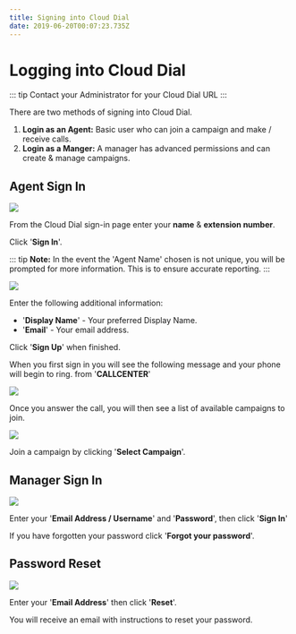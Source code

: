 ```yaml
---
title: Signing into Cloud Dial
date: 2019-06-20T00:07:23.735Z
---
```

# Logging into Cloud Dial

::: tip
Contact your Administrator for your Cloud Dial URL
:::

There are two methods of signing into Cloud Dial.

1. **Login as an Agent:** Basic user who can join a campaign and make / receive calls.
2. **Login as a Manger:** A manager has advanced permissions and can create & manage campaigns.

## Agent Sign In


![](/images/clouddial_agent_login.png)

From the Cloud Dial sign-in page enter your **name** & **extension number**.

Click '**Sign In**'.

::: tip
**Note:** In the event the 'Agent Name' chosen is not unique, you will be prompted for more information. This is to ensure accurate reporting.
:::

![](/images/clouddial_agentcreate.png)

Enter the following additional information:

* '**Display Name**' - Your preferred Display Name.
* '**Email**' - Your email address.

Click '**Sign Up**' when finished.

When you first sign in you will see the following message and your phone will begin to ring. from '**CALLCENTER**'

![](/images/clouddial_connecting.png)

Once you answer the call, you will then see a list of available campaigns to join.


![](/images/clouddial_selectcampaign.png)

Join a campaign by clicking '**Select Campaign**'.

## Manager Sign In



![](/images/clouddial_manager_login.png)

Enter your '**Email Address / Username**' and '**Password**', then click '**Sign In**'

If you have forgotten your password click '**Forgot your password**'.

## Password Reset

![](/images/clouddial_forgot_password.png)

Enter your '**Email Address**' then click '**Reset**'.

You will receive an email with instructions to reset your password.